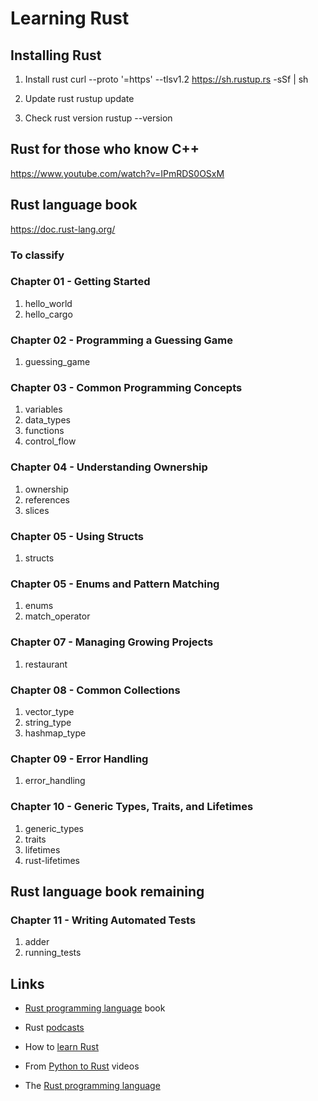 # Learning Rust

## Installing Rust

1. Install rust
curl --proto '=https' --tlsv1.2 https://sh.rustup.rs -sSf | sh

2. Update rust
rustup update

3. Check rust version
rustup --version

## Rust for those who know C++

https://www.youtube.com/watch?v=IPmRDS0OSxM

## Rust language book

https://doc.rust-lang.org/

### To classify

### Chapter 01 - Getting Started

1. hello_world
2. hello_cargo

### Chapter 02 - Programming a Guessing Game

1. guessing_game

### Chapter 03 - Common Programming Concepts

1. variables
2. data_types
3. functions
4. control_flow

### Chapter 04 - Understanding Ownership

1. ownership
2. references
3. slices

### Chapter 05 - Using Structs

1. structs

### Chapter 05 - Enums and Pattern Matching

1. enums
2. match_operator

### Chapter 07 - Managing Growing Projects

1. restaurant

### Chapter 08 - Common Collections

1. vector_type
2. string_type
3. hashmap_type

### Chapter 09 - Error Handling

1. error_handling

### Chapter 10 - Generic Types, Traits, and Lifetimes

1. generic_types
2. traits
3. lifetimes
4. rust-lifetimes

## Rust language book remaining

### Chapter 11 - Writing Automated Tests

1. adder
2. running_tests

## Links

* [Rust programming language][1000] book

[1000]: https://doc.rust-lang.org/stable/book/

* Rust [podcasts][1010]

[1010]: https://newrustacean.com/show_notes/index.html

* How to [learn Rust][1020]

[1020]: https://www.youtube.com/watch?v=sDtQaO5_SOw

* From [Python to Rust][1030] videos

[1030]: https://www.youtube.com/playlist?list=PLEIv4NBmh-GsWGE9mY3sF9c5lgh5Z_jLr

* The [Rust programming language][1040]

[1040]: https://web.mit.edu/rust-lang_v1.25/arch/amd64_ubuntu1404/share/doc/rust/html/book/
